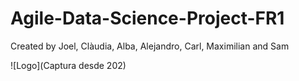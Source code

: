 # Agile-Data-Science-Project-FR1
Created by Joel, Clàudia, Alba, Alejandro, Carl, Maximilian and Sam 


![Logo](Captura desde 202)



